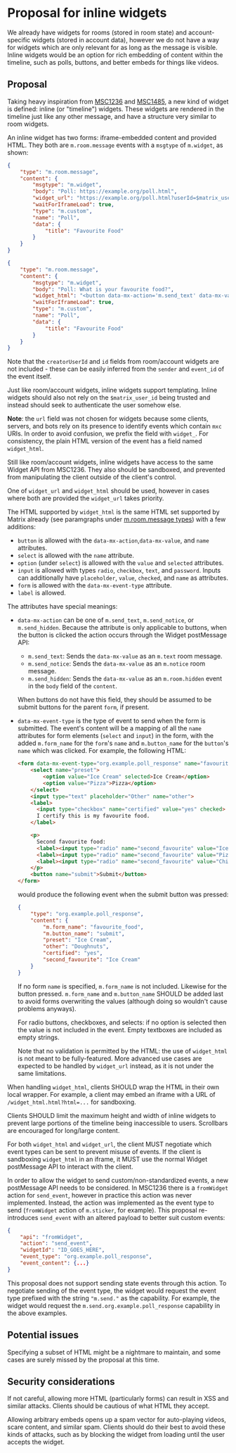 # Proposal for inline widgets

We already have widgets for rooms (stored in room state) and account-specific widgets
(stored in account data), however we do not have a way for widgets which are only
relevant for as long as the message is visible. Inline widgets would be an option
for rich embedding of content within the timeline, such as polls, buttons, and
better embeds for things like videos.


## Proposal

Taking heavy inspiration from [MSC1236](https://github.com/matrix-org/matrix-doc/issues/1236)
and [MSC1485](https://github.com/matrix-org/matrix-doc/issues/1485), a new kind of
widget is defined: inline (or "timeline") widgets. These widgets are rendered in the
timeline just like any other message, and have a structure very similar to room widgets.

An inline widget has two forms: iframe-embedded content and provided HTML. They both
are `m.room.message` events with a `msgtype` of `m.widget`, as shown:

```json
{
    "type": "m.room.message",
    "content": {
        "msgtype": "m.widget",
        "body": "Poll: https://example.org/poll.html",
        "widget_url": "https://example.org/poll.html?userId=$matrix_user_id&roomId=$matrix_room_id",
        "waitForIframeLoad": true,
        "type": "m.custom",
        "name": "Poll",
        "data": {
            "title": "Favourite Food"
        }
    }
}
```
```json
{
    "type": "m.room.message",
    "content": {
        "msgtype": "m.widget",
        "body": "Poll: What is your favourite food?",
        "widget_html": "<button data-mx-action='m.send_text' data-mx-value='Ice Cream'>Ice Cream</button><button data-mx-action='m.send_text' data-mx-value='Pizza'>Pizza</button>",
        "waitForIframeLoad": true,
        "type": "m.custom",
        "name": "Poll",
        "data": {
            "title": "Favourite Food"
        }
    }
}
```

Note that the `creatorUserId` and `id` fields from room/account widgets are not
included - these can be easily inferred from the `sender` and `event_id` of the event
itself.

Just like room/account widgets, inline widgets support templating. Inline widgets
should also not rely on the `$matrix_user_id` being trusted and instead should seek
to authenticate the user somehow else.

**Note**: the `url` field was not chosen for widgets because some clients, servers,
and bots rely on its presence to identify events which contain `mxc` URIs. In order
to avoid confusion, we prefix the field with `widget_`. For consistency, the plain
HTML version of the event has a field named `widget_html`.

Still like room/account widgets, inline widgets have access to the same Widget API
from MSC1236. They also should be sandboxed, and prevented from manipulating the
client outside of the client's control.

One of `widget_url` and `widget_html` should be used, however in cases where both
are provided the `widget_url` takes priority.

The HTML supported by `widget_html` is the same HTML set supported by Matrix
already (see paramgraphs under [m.room.message types](https://matrix.org/docs/spec/client_server/r0.5.0#m-room-message-msgtypes))
with a few additions:
* `button` is allowed with the `data-mx-action`,`data-mx-value`, and `name` attributes.
* `select` is allowed with the `name` attribute.
* `option` (under `select`) is allowed with the `value` and `selected` attributes.
* `input` is allowed with types `radio`, `checkbox`, `text`, and `password`. Inputs
  can additionally have `placeholder`, `value`, `checked`, and `name` as attributes.
* `form` is allowed with the `data-mx-event-type` attribute.
* `label` is allowed.

The attributes have special meanings:
* `data-mx-action` can be one of `m.send_text`, `m.send_notice`, or `m.send_hidden`.
  Because the attribute is only applicable to buttons, when the button is clicked
  the action occurs through the Widget postMessage API:
  * `m.send_text`: Sends the `data-mx-value` as an `m.text` room message.
  * `m.send_notice`: Sends the `data-mx-value` as an `m.notice` room message.
  * `m.send_hidden`: Sends the `data-mx-value` as an `m.room.hidden` event in the
    `body` field of the `content`.

  When buttons do not have this field, they should be assumed to be submit buttons
  for the parent `form`, if present.
* `data-mx-event-type` is the type of event to send when the form is submitted. The
  event's content will be a mapping of all the `name` attributes for form elements
  (`select` and `input`) in the form, with the added `m.form_name` for the `form`'s
  `name` and `m.button_name` for the `button`'s `name` which was clicked. For example,
  the following HTML:
  ```html
  <form data-mx-event-type="org.example.poll_response" name="favourite_food">
      <select name="preset">
          <option value="Ice Cream" selected>Ice Cream</option>
          <option value="Pizza">Pizza</option>
      </select>
      <input type="text" placeholder="Other" name="other">
      <label>
        <input type="checkbox" name="certified" value="yes" checked>
        I certify this is my favourite food.
      </label>

      <p>
        Second favourite food:
        <label><input type="radio" name="second_favourite" value="Ice Cream" checked> Ice Cream</label>
        <label><input type="radio" name="second_favourite" value="Pizza"> Pizza</label>
        <label><input type="radio" name="second_favourite" value="Chips"> Chips</label>
      </p>
      <button name="submit">Submit</button>
  </form>
  ```
  would produce the following event when the submit button was pressed:
  ```json
  {
      "type": "org.example.poll_response",
      "content": {
          "m.form_name": "favourite_food",
          "m.button_name": "submit",
          "preset": "Ice Cream",
          "other": "Doughnuts",
          "certified": "yes",
          "second_favourite": "Ice Cream"
      }
  }
  ```

  If no form `name` is specified, `m.form_name` is not included. Likewise for the
  button pressed. `m.form_name` and `m.button_name` SHOULD be added last to avoid
  forms overwriting the values (although doing so wouldn't cause problems anyways).

  For radio buttons, checkboxes, and selects: if no option is selected then the
  value is not included in the event. Empty textboxes are included as empty strings.

  Note that no validation is permitted by the HTML: the use of `widget_html` is
  not meant to be fully-featured. More advanced use cases are expected to be
  handled by `widget_url` instead, as it is not under the same limitations.

When handling `widget_html`, clients SHOULD wrap the HTML in their own local
wrapper. For example, a client may embed an iframe with a URL of
`/widget_html.html?html=...` for sandboxing.

Clients SHOULD limit the maximum height and width of inline widgets to prevent
large portions of the timeline being inaccessible to users. Scrollbars are encouraged
for long/large content.

For both `widget_html` and `widget_url`, the client MUST negotiate which event
types can be sent to prevent misuse of events. If the client is sandboxing `widget_html`
in an iframe, it MUST use the normal Widget postMessage API to interact with the
client.

In order to allow the widget to send custom/non-standardized events, a new postMessage
API needs to be considered. In MSC1236 there is a `fromWidget` action for `send_event`,
however in practice this action was never implemented. Instead, the action was
implemented as the event type to send (`fromWidget` action of `m.sticker`, for example).
This proposal re-introduces `send_event` with an altered payload to better suit custom
events:
```json
{
    "api": "fromWidget",
    "action": "send_event",
    "widgetId": "ID_GOES_HERE",
    "event_type": "org.example.poll_response",
    "event_content": {...}
}
```

This proposal does not support sending state events through this action. To negotiate
sending of the event type, the widget would request the event type prefixed with the
string `"m.send."` as the capability. For example, the widget would request the
`m.send.org.example.poll_response` capability in the above examples.

## Potential issues

Specifying a subset of HTML might be a nightmare to maintain, and some cases are
surely missed by the proposal at this time.


## Security considerations

If not careful, allowing more HTML (particularly forms) can result in XSS and similar
attacks. Clients should be cautious of what HTML they accept.

Allowing arbitrary embeds opens up a spam vector for auto-playing videos, scare content,
and similar spam. Clients should do their best to avoid these kinds of attacks, such as
by blocking the widget from loading until the user accepts the widget.
